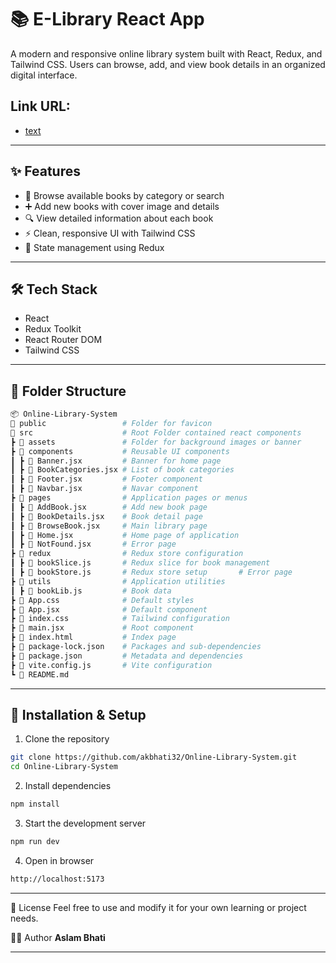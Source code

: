 # 📚 E-Library React App

A modern and responsive online library system built with React, Redux, and Tailwind CSS. Users can browse, add, and view book details in an organized digital interface.

## Link URL:
- [text](https://github.com/akbhati32/Online-Library-System.git)

---

## ✨ Features

- 📖 Browse available books by category or search
- ➕ Add new books with cover image and details
- 🔍 View detailed information about each book
- ⚡ Clean, responsive UI with Tailwind CSS
- 🔄 State management using Redux

---

## 🛠️ Tech Stack

- React
- Redux Toolkit
- React Router DOM
- Tailwind CSS

---

## 📂 Folder Structure

```sh
📦 Online-Library-System
📂 public                 # Folder for favicon
📂 src                    # Root Folder contained react components
┣ 📂 assets               # Folder for background images or banner
┣ 📂 components           # Reusable UI components
┃ ┣ 📄 Banner.jsx         # Banner for home page
┃ ┣ 📄 BookCategories.jsx # List of book categories
┃ ┣ 📄 Footer.jsx         # Footer component
┃ ┣ 📄 Navbar.jsx         # Navar component
┣ 📂 pages                # Application pages or menus
┃ ┣ 📄 AddBook.jsx        # Add new book page
┃ ┣ 📄 BookDetails.jsx    # Book detail page
┃ ┣ 📄 BrowseBook.jsx     # Main library page
┃ ┣ 📄 Home.jsx           # Home page of application
┃ ┣ 📄 NotFound.jsx       # Error page
┣ 📂 redux                # Redux store configuration
┃ ┣ 📄 bookSlice.js       # Redux slice for book management
┃ ┣ 📄 bookStore.js       # Redux store setup       # Error page
┣ 📂 utils                # Application utilities
┃ ┣ 📄 bookLib.js         # Book data
┣ 📄 App.css              # Default styles
┣ 📄 App.jsx              # Default component
┣ 📄 index.css            # Tailwind configuration
┣ 📄 main.jsx             # Root component
┣ 📄 index.html           # Index page   
┣ 📄 package-lock.json    # Packages and sub-dependencies
┣ 📄 package.json         # Metadata and dependencies
┣ 📄 vite.config.js       # Vite configuration
┗ 📄 README.md
```

---

## 🚀 Installation & Setup

1.  Clone the repository

```sh
git clone https://github.com/akbhati32/Online-Library-System.git
cd Online-Library-System
```

2. Install dependencies

```sh
npm install
```

3. Start the development server

```sh
npm run dev
```

4. Open in browser

```sh
http://localhost:5173
```

---

📄 License
Feel free to use and modify it for your own learning or project needs.

🙋‍♂️ Author
**Aslam Bhati**

---